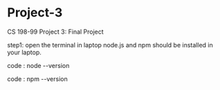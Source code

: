 # Project-3
CS 198-99 Project 3: Final Project

step1: open the terminal in laptop
node.js and npm should be installed in your laptop.

  code : node --version

  
  code : npm --version

